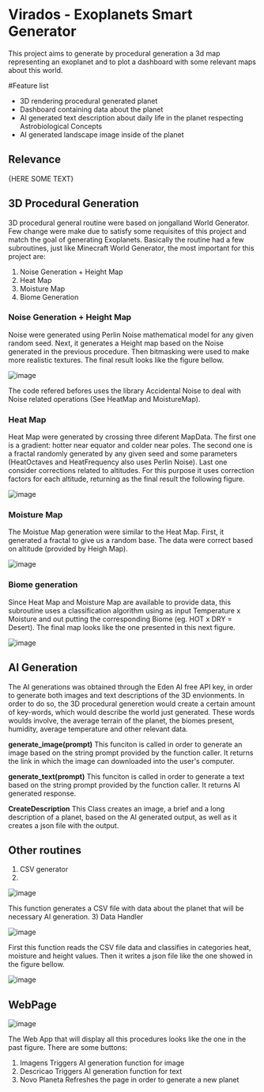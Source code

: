 # Virados - Exoplanets Smart Generator
This project aims to generate by procedural generation a 3d map representing an exoplanet and to plot a dashboard with some relevant maps about this world.

#Feature list 
- 3D rendering procedural generated planet
- Dashboard containing data about the planet
- AI generated text description about daily life in the planet respecting Astrobiological Concepts
- AI generated landscape image inside of the planet

## Relevance
{HERE SOME TEXT}

## 3D Procedural Generation
3D procedural general routine were based on jongalland World Generator. Few change were make due to satisfy some requisites of this project and match the goal of generating Exoplanets.
Basically the routine had a few subroutines, just like Minecraft World Generator, the most important for this project are:
  1) Noise Generation + Height Map
  2) Heat Map
  3) Moisture Map
  4) Biome Generation

### Noise Generation + Height Map
Noise were generated using Perlin Noise mathematical model for any given random seed. Next, it generates a Height map based on the Noise generated in the previous procedure. Then bitmasking were used to make more realistic textures. The final result looks like the figure bellow.

![image](https://github.com/jKrachinski/Virados---NASA-Hackathon/assets/129566256/c86b35e2-cfa5-4aef-8d6e-7a47deaaca8e)

The code refered befores uses the library Accidental Noise to deal with Noise related operations (See HeatMap and MoistureMap).
### Heat Map
Heat Map were generated by crossing three diferent MapData. The first one is a gradient: hotter near equator and colder near poles. The second one is a fractal randomly generated by any given seed and some parameters (HeatOctaves and HeatFrequency also uses Perlin Noise). Last one consider corrections related to altitudes. For this purpose it uses correction factors for each altitude, returning as the final result the following figure.

![image](https://github.com/jKrachinski/Virados---NASA-Hackathon/assets/129566256/19984636-71b7-4562-a601-a77dd5ce0787)

### Moisture Map
The Moistue Map generation were similar to the Heat Map. First, it generated a fractal to give us a random base. The data were correct based on altitude (provided by Heigh Map).

![image](https://github.com/jKrachinski/Virados---NASA-Hackathon/assets/129566256/8ce64dcf-df67-4452-a21e-e5962f963791)

### Biome generation
Since Heat Map and Moisture Map are available to provide data, this subroutine uses a classification algorithm using as input Temperature x Moisture and out putting the corresponding Biome (eg. HOT x DRY = Desert). The final map looks like the one presented in this next figure.

![image](https://github.com/jKrachinski/Virados---NASA-Hackathon/assets/129566256/0b328844-71ed-432a-84f4-b8a855f89d47)

## AI Generation
The AI generations was obtained through the Eden AI free API key, in order to generate both images and text descriptions of the 3D envionments. In order to do so, the 3D procedural generetion would create a certain amount of key-words, which would describe the world just generated. These words woulds involve, the average terrain of the planet, the biomes present, humidity, average temperature and other relevant data.

**generate_image(prompt)**
This funciton is called in order to generate an image based on the string prompt provided by the function caller.
It returns the link in which the image can downloaded into the user's computer.

**generate_text(prompt)**
This funciton is called in order to generate a text based on the string prompt provided by the function caller.
It returns AI generated response.

**CreateDescription**
This Class creates an image, a brief and a long description of a planet, based on the AI generated output, as well as it creates a json file with the output.
  
## Other routines
1) CSV generator
2) 
![image](https://github.com/jKrachinski/Virados---NASA-Hackathon/assets/129566256/2319c3b3-d5c7-4e15-8a9d-e6163c2f4c11)

This function generates a CSV file with data about the planet that will be necessary AI generation.
3) Data Handler

![image](https://github.com/jKrachinski/Virados---NASA-Hackathon/assets/129566256/8b174084-f818-4681-bb8a-2ce66b7756d3)

First this function reads the CSV file data and classifies in categories heat, moisture and height values.
Then it writes a json file like the one showed in the figure bellow.

![image](https://github.com/jKrachinski/Virados---NASA-Hackathon/assets/129566256/b1b5b806-8207-41d2-8c98-9bdff6bc8fe6)

## WebPage

![image](https://github.com/jKrachinski/Virados---NASA-Hackathon/assets/129566256/9357df87-90e4-4ba9-9ad1-3f17caf2046b)

The Web App that will display all this procedures looks like the one in the past figure. There are some buttons:
1) Imagens
   Triggers AI generation function for image
2) Descricao
    Triggers AI generation function for text
3) Novo Planeta
    Refreshes the page in order to generate a new planet
